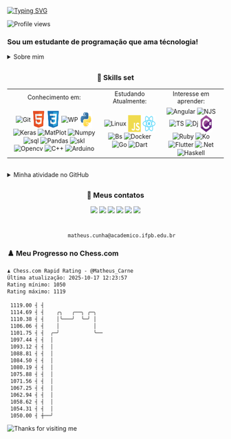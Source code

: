 [![Typing SVG](https://readme-typing-svg.herokuapp.com/?lines=<Matheus+Carneiro/>&size=64&height=100&width=1920&center=true)](https://git.io/typing-svg)

![Profile views](https://komarev.com/ghpvc/?username=MatheusCarne&color=blue)

### Sou um estudante de programação que ama técnologia! 

<details>
<summary>Sobre mim</summary>

- 🎂 23 Anos;
- ❤️ Gosto de Front-end e Back-end;
- 🎓 Cursando Engenharia da Computação IFPB-CG;
- 😎 Desenvolvo pequenos projetos utilizando apenas HTML, CSS e JavaScript;
- 👨‍💻 Programo usando linguagens Python, C e C++;
- � Tambêm já desenvolvi sites completos utilizando Wordpress;
- ✍️ Além disso me mantenho sempre atualizado com cursos intensivos online;
- 🤯 Gosto de resolver problemas complexos;
- 😉 Estou procurando maneiras de me aperfeiçoar e aprender novas habilidades;
- 💼 Sou proativo e gosto de trabalhar em equipe;
</details>

<div>
 
 ##
 <h3 align="center"> 🧠 Skills set </h3>
 
 
 <div style="display: inline_block;" align="center">
   <table>
     <tr>
       <td align="center">Conhecimento em:</td>
       <td align="center">Estudando Atualmente:</td>
       <td align="center">Interesse em aprender:</td>
     </tr>
     <tr>
       <td align="center">
         <img align="center" title="Git" alt="Git" height="40" width="30" src="https://cdn.jsdelivr.net/gh/devicons/devicon/icons/git/git-original.svg">
         <img align="center" title="HTML5" alt="HTML" height="40" width="30" src="https://raw.githubusercontent.com/devicons/devicon/master/icons/html5/html5-original.svg">
         <img align="center"  title="CSS3" alt="CSS" height="40" width="30" src="https://raw.githubusercontent.com/devicons/devicon/master/icons/css3/css3-original.svg">
         <img align="center" title="WordPress" alt="WP" height="40" width="30" src="https://cdn.jsdelivr.net/gh/devicons/devicon/icons/wordpress/wordpress-plain.svg">
         <img align="center"  title="Python" alt="Python" height="40" width="30" src="https://raw.githubusercontent.com/devicons/devicon/master/icons/python/python-original.svg"> 
        <img align="center" title="Keras" alt="Keras" height="40" width="30" src="https://cdn.jsdelivr.net/gh/devicons/devicon@latest/icons/keras/keras-original.svg">
        <img align="center" title="Matplotlib" alt="MatPlot" height="40" width="30" src="https://cdn.jsdelivr.net/gh/devicons/devicon@latest/icons/matplotlib/matplotlib-original.svg">
        <img align="center" title="Numpy" alt="Numpy" height="40" width="30" src="https://cdn.jsdelivr.net/gh/devicons/devicon@latest/icons/numpy/numpy-original.svg">
        <img align="center" title="Mysql" alt="sql" height="40" width="30" src="https://cdn.jsdelivr.net/gh/devicons/devicon@latest/icons/mysql/mysql-original-wordmark.svg">
        <img align="center" title="Pandas" alt="Pandas" height="40" width="30" src="https://cdn.jsdelivr.net/gh/devicons/devicon@latest/icons/pandas/pandas-original-wordmark.svg">
        <img align="center" title="ScikitLearn" alt="skl" height="40" width="30" src="https://cdn.jsdelivr.net/gh/devicons/devicon@latest/icons/scikitlearn/scikitlearn-original.svg">
        <img align="center" title="OpenCV" alt="Opencv" height="40" width="30" src="https://cdn.jsdelivr.net/gh/devicons/devicon@latest/icons/opencv/opencv-original-wordmark.svg">
        <img align="center" title="C++" alt="C++" height="40" width="30" src="https://cdn.jsdelivr.net/gh/devicons/devicon/icons/cplusplus/cplusplus-original.svg">
        <img align="center" title="Arduino" alt="Arduino" height="40" width="30" src="https://cdn.jsdelivr.net/gh/devicons/devicon@latest/icons/arduino/arduino-original-wordmark.svg">
       </td>
       <td align="center">
        <img align="center" title="Linux" alt="Linux" height="40" width="30" src="https://cdn.jsdelivr.net/gh/devicons/devicon/icons/linux/linux-original.svg">
        <img align="center" title="JavaScript" alt="JS" height="40" width="30" src="https://raw.githubusercontent.com/devicons/devicon/master/icons/javascript/javascript-plain.svg">
        <img align="center" title="React" alt="React" height="40" width="30" src="https://raw.githubusercontent.com/devicons/devicon/master/icons/react/react-original.svg">
        <img align="center" title="Bootstrap" alt="Bs" height="40" width="30" src="https://cdn.jsdelivr.net/gh/devicons/devicon/icons/bootstrap/bootstrap-original-wordmark.svg">
        <img align="center" title="Docker" alt="Docker" height="40" width="30" src="https://cdn.jsdelivr.net/gh/devicons/devicon@latest/icons/docker/docker-plain-wordmark.svg">
        <img align="center" title="Golang" alt="Go" height="40" width="30" src="https://cdn.jsdelivr.net/gh/devicons/devicon@latest/icons/go/go-original-wordmark.svg">
        <img align="center" title="Dart" alt="Dart" height="40" width="30" src="https://cdn.jsdelivr.net/gh/devicons/devicon/icons/dart/dart-original.svg">
       </td>
       <td align="center">
        <img align="center" title="Angular" alt="Angular" height="40" width="30" src="https://cdn.jsdelivr.net/gh/devicons/devicon/icons/angularjs/angularjs-original.svg" />
        <img align="center" title="NodeJS" alt="NJS" height="40" width="30" src="https://cdn.jsdelivr.net/gh/devicons/devicon/icons/nodejs/nodejs-original.svg">
        <img align="center" title="TypeScript" alt="TS" height="40" width="30" src="https://cdn.jsdelivr.net/gh/devicons/devicon/icons/typescript/typescript-original.svg" />
        <img align="center" title="Django" alt="Dj" height="40" width="30" src="https://cdn.jsdelivr.net/gh/devicons/devicon/icons/django/django-plain.svg">
         <img align="center" title="C#" alt="C#" height="40" width="30" src="https://raw.githubusercontent.com/devicons/devicon/master/icons/csharp/csharp-original.svg">
        <img align="center" title="Ruby" alt="Ruby" height="40" width="30" src="https://cdn.jsdelivr.net/gh/devicons/devicon/icons/ruby/ruby-original.svg">
        <img align="center" title="Kotlin" alt="Ko" height="40" width="30" src="https://cdn.jsdelivr.net/gh/devicons/devicon/icons/kotlin/kotlin-original.svg" />
        <img align="center" title="Flutter" alt="Flutter" height="40" width="30" src="https://cdn.jsdelivr.net/gh/devicons/devicon/icons/flutter/flutter-original.svg" />
        <img align="center" title="DotNet" alt=".Net" height="40" width="30" src="https://cdn.jsdelivr.net/gh/devicons/devicon/icons/dot-net/dot-net-original-wordmark.svg" />
        <img align="center" title="Haskell" alt="Haskell" height="40" width="30" src="https://cdn.jsdelivr.net/gh/devicons/devicon@latest/icons/haskell/haskell-original.svg" />
       </td>
    </tr>
   </table>
  </div>
 
 ##
<details>
<summary>Minha atividade no GitHub</summary>
<div style="display: inline_block;" align="center">
  <img height="140em" src="https://github-readme-stats.vercel.app/api/?username=matheuscarne&hide_border=true&theme=react" />
  <img height="140em" src="https://github-readme-stats.vercel.app/api/top-langs/?username=matheuscarne&layout=compact&langs_count=7&theme=react&border_radius=4&hide_border=true"/>
</div>
</details>
  
 ##
 <h3 align="center"> 💬 Meus contatos </h3>
  
  
  <div style="display: inline_block;" align="center"> 
  <a href="https://api.whatsapp.com/send?phone=5583999264236&text=Whatsapp%20de%20Matheus%20Carneiro%20da%20Cunha" target="_blank"><img src="https://img.shields.io/badge/WhatsApp-25D366?style=for-the-badge&logo=whatsapp&logoColor=white" target="_blank"></a>
  <a href = "https://t.me/MatheusCarne"><img src="https://img.shields.io/badge/Telegram-2CA5E0?style=for-the-badge&logo=telegram&logoColor=white"></a>
  <a href="https://www.instagram.com/matheus_ccunha/" target="_blank"><img src="https://img.shields.io/badge/-Instagram-%23E4405F?style=for-the-badge&logo=instagram&logoColor=white" target="_blank"></a>
 	<a href="https://www.facebook.com/matheus.carne.cunha" target="_blank"><img src="https://img.shields.io/badge/Facebook-1877F2?style=for-the-badge&logo=facebook&logoColor=white" target="_blank"></a>
 <a href="https://twitter.com/twt_matheus" target="_blank"><img src="https://img.shields.io/badge/Twitter-1DA1F2?style=for-the-badge&logo=twitter&logoColor=white" target="_blank"></a> 
  <a href="https://www.linkedin.com/in/matheuscarne/" target="_blank"><img src="https://img.shields.io/badge/-LinkedIn-%230077B5?style=for-the-badge&logo=linkedin&logoColor=white" target="_blank"></a> 
 

 #
 
        matheus.cunha@academico.ifpb.edu.br
  
</div>

### ♟️ Meu Progresso no Chess.com
<!-- CHESS_CHART_START -->
```
♟ Chess.com Rapid Rating - @Matheus_Carne
Última atualização: 2025-10-17 12:23:57
Rating mínimo: 1050
Rating máximo: 1119

 1119.00 ┤ ┤
 1114.69 ┤ ┤    ╭╮   ╭──╮ ╭─╮
 1110.38 ┤ ┤    │╰───╯  ╰─╯ │
 1106.06 ┤ ┤    │           │
 1101.75 ┤ ┤  ╭─╯           ╰──
 1097.44 ┤ ┤  │
 1093.12 ┤ ┤  │
 1088.81 ┤ ┤  │
 1084.50 ┤ ┤  │
 1080.19 ┤ ┤  │
 1075.88 ┤ ┤  │
 1071.56 ┤ ┤  │
 1067.25 ┤ ┤  │
 1062.94 ┤ ┤  │
 1058.62 ┤ ┤  │
 1054.31 ┤ ┤  │
 1050.00 ┤ ┼──╯
```
<!-- CHESS_CHART_END -->


<img height="120" alt="Thanks for visiting me" width="100%" src="https://raw.githubusercontent.com/BrunnerLivio/brunnerlivio/master/images/marquee.svg" />

